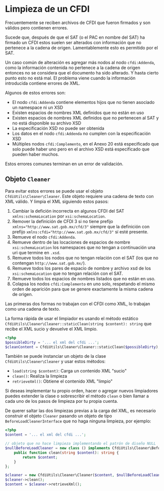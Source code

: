# Limpieza de un CFDI

Frecuentemente se reciben archivos de CFDI que fueron firmados y son válidos pero contienen errores.

Sucede que, después de que el SAT (o el PAC en nombre del SAT) ha firmado un CFDI estos suelen ser alterados
con información que no pertenece a la cadena de origen. Lamentablemente esto es permitido por el SAT.

Un caso común de alteración es agregar más nodos al nodo `cfdi:Addenda`, como la información contenida
no pertenece a la cadena de origen entonces no se considera que el documento ha sido alterado.
Y hasta cierto punto esto no está mal. El problema viene cuando la información introducida contiene errores de XML.

Algunos de estos errores son:

- El nodo `cfdi:Addenda` contiene elementos hijos que no tienen asociado un namespace ni un XSD
- Existen espacios de nombres XML definidos que no están en uso
- Existen espacios de nombres XML definidos que no pertenecen al SAT y no está disponible su archivo XSD
- La especificación XSD no puede ser obtenida
- Los datos en el nodo `cfdi:Addenda` no cumplen con la especificación XSD
- Múltiples nodos `cfdi:Complemento`, en el Anexo 20 está especificado que solo puede haber uno pero
  en el archivo XSD está especificado que pueden haber muchos.

Estos errores comunes terminan en un error de validación.

## Objeto `Cleaner`

Para evitar estos errores se puede usar el objeto `CfdiUtils\Cleaner\Cleaner`.
Este objeto requiere una cadena de texto con XML válido. Y limpia el XML siguiendo estos pasos:

1. Cambiar la defición incorrecta en algunos CFDI del SAT `xmlns:schemaLocation` por `xsi:schemaLocation`.
1. Remover la definición de CFDI 3 si no tiene prefijo `xmlns="http://www.sat.gob.mx/cfd/3"` siempre que la definición
   con prefijo `xmlns:cfdi="http://www.sat.gob.mx/cfd/3"` sí esté presente.
1. Remueve el nodo `cfdi:Addenda`.
1. Remueve dentro de las locaciones de espacios de nombre `xsi:schemaLocation` los namespaces que no tengan
   a continuación una uri que termine en `.xsd`.
1. Remueve todos los nodos que no tengan relación con el SAT (los que no contengan `http://www.sat.gob.mx/`).
1. Remueve todos los pares de espacio de nombre y archivo xsd de los `xsi:schemaLocation` que no tengan relación con el SAT.
1. Remueve todos los espacios de nombres listados que no están en uso.
1. Colapsa los nodos `cfdi:Complemento` en uno solo, respetando el mismo orden de aparición para que se genere
   exactamente la misma cadena de origen.

Las primeras dos formas no trabajan con el CFDI como XML, lo trabajan como una cadena de texto.

La forma rápida de usar el limpiador es usando el método estático
`CfdiUtils\Cleaner\Cleaner::staticClean(string $content): string`
que recibe el XML sucio y devuelve el XML limpio.

```php
<?php
$possibleDirty = '... el xml del cfdi ...';
$cleanContent = CfdiUtils\Cleaner\Cleaner::staticClean($possibleDirty);
```

También se puede instanciar un objeto de la clase `CfdiUtils\Cleaner\Cleaner` y usar estos métodos:

- `load(string $content)`: Carga un contenido XML "sucio"
- `clean()`: Realiza la limpieza
- `retrieveXml()`: Obtiene el contenido XML "limpio"

Si deseas implementar tu propio orden, hacer o agregar nuevos limpiadores puedes extender la clase o sobrescribir
el método `clean` o bien llamar a cada uno de los pasos de limpieza por tu propia cuenta.

De querer saltar las dos limpiezas previas a la carga del XML, es necesario construir el objeto `Cleaner`
pasando un objeto de tipo `BeforeLoadCleanerInterface` que no haga ninguna limpieza, por ejemplo:

```php
<?php
$content = '... el xml del cfdi ...';

// objeto que no hace limpieza implementando el patrón de diseño NULL
$nullBeforeLoadCleaner = new class () implements CfdiUtils\Cleaner\BeforeLoad\BeforeLoadCleanerInterface {
    public function clean(string $content): string {
        return $content;
    }
};

$cleaner = new CfdiUtils\Cleaner\Cleaner($content, $nullBeforeLoadCleaner);
$cleaner->clean();
$content = $cleaner->retrieveXml();
```
